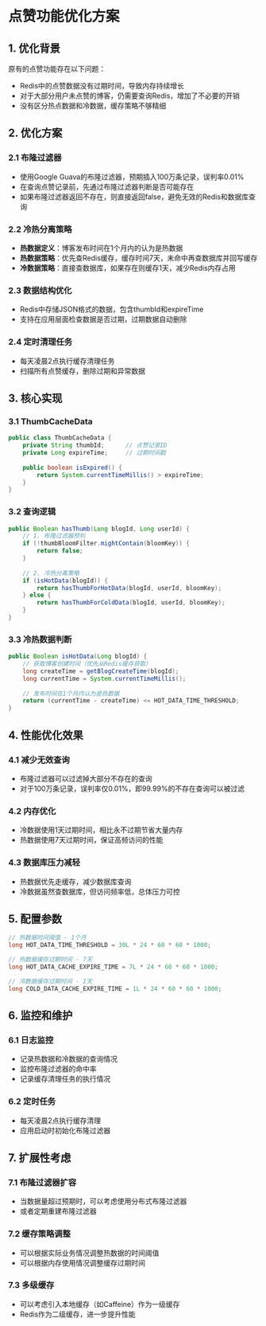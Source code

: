 # 点赞功能优化方案

## 1. 优化背景

原有的点赞功能存在以下问题：
- Redis中的点赞数据没有过期时间，导致内存持续增长
- 对于大部分用户未点赞的博客，仍需要查询Redis，增加了不必要的开销
- 没有区分热点数据和冷数据，缓存策略不够精细

## 2. 优化方案

### 2.1 布隆过滤器
- 使用Google Guava的布隆过滤器，预期插入100万条记录，误判率0.01%
- 在查询点赞记录前，先通过布隆过滤器判断是否可能存在
- 如果布隆过滤器返回不存在，则直接返回false，避免无效的Redis和数据库查询

### 2.2 冷热分离策略
- **热数据定义**：博客发布时间在1个月内的认为是热数据
- **热数据策略**：优先查Redis缓存，缓存时间7天，未命中再查数据库并回写缓存
- **冷数据策略**：直接查数据库，如果存在则缓存1天，减少Redis内存占用

### 2.3 数据结构优化
- Redis中存储JSON格式的数据，包含thumbId和expireTime
- 支持在应用层面检查数据是否过期，过期数据自动删除

### 2.4 定时清理任务
- 每天凌晨2点执行缓存清理任务
- 扫描所有点赞缓存，删除过期和异常数据

## 3. 核心实现

### 3.1 ThumbCacheData
```java
public class ThumbCacheData {
    private String thumbId;      // 点赞记录ID
    private Long expireTime;     // 过期时间戳
    
    public boolean isExpired() {
        return System.currentTimeMillis() > expireTime;
    }
}
```

### 3.2 查询逻辑
```java
public Boolean hasThumb(Long blogId, Long userId) {
    // 1. 布隆过滤器预判
    if (!thumbBloomFilter.mightContain(bloomKey)) {
        return false;
    }
    
    // 2. 冷热分离策略
    if (isHotData(blogId)) {
        return hasThumbForHotData(blogId, userId, bloomKey);
    } else {
        return hasThumbForColdData(blogId, userId, bloomKey);
    }
}
```

### 3.3 冷热数据判断
```java
public Boolean isHotData(Long blogId) {
    // 获取博客创建时间（优先从Redis缓存获取）
    long createTime = getBlogCreateTime(blogId);
    long currentTime = System.currentTimeMillis();
    
    // 发布时间在1个月内认为是热数据
    return (currentTime - createTime) <= HOT_DATA_TIME_THRESHOLD;
}
```

## 4. 性能优化效果

### 4.1 减少无效查询
- 布隆过滤器可以过滤掉大部分不存在的查询
- 对于100万条记录，误判率仅0.01%，即99.99%的不存在查询可以被过滤

### 4.2 内存优化
- 冷数据使用1天过期时间，相比永不过期节省大量内存
- 热数据使用7天过期时间，保证高频访问的性能

### 4.3 数据库压力减轻
- 热数据优先走缓存，减少数据库查询
- 冷数据虽然查数据库，但访问频率低，总体压力可控

## 5. 配置参数

```java
// 热数据时间阈值 - 1个月
long HOT_DATA_TIME_THRESHOLD = 30L * 24 * 60 * 60 * 1000;

// 热数据缓存过期时间 - 7天
long HOT_DATA_CACHE_EXPIRE_TIME = 7L * 24 * 60 * 60 * 1000;

// 冷数据缓存过期时间 - 1天
long COLD_DATA_CACHE_EXPIRE_TIME = 1L * 24 * 60 * 60 * 1000;
```

## 6. 监控和维护

### 6.1 日志监控
- 记录热数据和冷数据的查询情况
- 监控布隆过滤器的命中率
- 记录缓存清理任务的执行情况

### 6.2 定时任务
- 每天凌晨2点执行缓存清理
- 应用启动时初始化布隆过滤器

## 7. 扩展性考虑

### 7.1 布隆过滤器扩容
- 当数据量超过预期时，可以考虑使用分布式布隆过滤器
- 或者定期重建布隆过滤器

### 7.2 缓存策略调整
- 可以根据实际业务情况调整热数据的时间阈值
- 可以根据内存使用情况调整缓存过期时间

### 7.3 多级缓存
- 可以考虑引入本地缓存（如Caffeine）作为一级缓存
- Redis作为二级缓存，进一步提升性能 